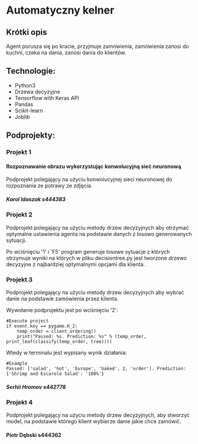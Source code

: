 # Automatyczny kelner


## Krótki opis

Agent porusza się po kracie, przyjmuje zamówienia, zamówienia zanosi do kuchni, czeka na dania, zanosi dania do klientów.


## Technologie:
- Python3
- Drzewa decyzyjne
- Tensorflow with Keras API
- Pandas
- Scikit-learn
- Joblib

## Podprojekty:

### Projekt 1
#### Rozpoznawanie obrazu wykorzystując konwolucyjną sieć neuronową
Podprojekt polegający na użyciu konwolucyjnej sieci neuronowej do rozpoznania ze potrawy ze zdjęcia.

##### Karol Idaszak s444383

### Projekt 2

Podprojekt polegający na użyciu metody drzew decyzyjnych aby otrzymać optymalne ustawienia agenta na podstawie danych z losowo generowanych sytuacji.

Po wciśnięciu '1' i 'F5' program generuje losowe sytuacje z których otrzymuje wyniki na których w pliku decisiontree.py jest tworzone drzewo decyzyjne z najbardziej optymalnymi opcjami dla klienta.

### Projekt 3

Podprojekt polegający na użyciu metody drzew decyzyjnych aby wybrać danie na podstawie zamówienia przez klienta.

Wywołanie podprojektu jest po wciśnięciu '2':

    #Execute project
    if event.key == pygame.K_2:
        temp_order = client_ordering()
        print("Passed: %s. Prediction: %s" % (temp_order, print_leaf(classify(temp_order, tree))))
        
Wtedy w terminalu jest wypisany wynik działania:

    #Example
    Passed: ['salad', 'hot', 'Europe', 'baked', 2, 'order']. Prediction: {'Shrimp and Escarole Salad': '100%'}

##### Serhii Hromov s442778

### Projekt 4

Podprojekt polegający na użyciu metody drzew decyzyjnych, aby stworzyć model, na podstawie którego klient wybierze danie jakie chce zamówić.

#### Piotr Dębski s444362
